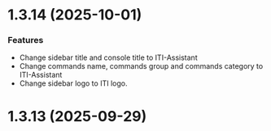 # 1.3.14 (2025-10-01)

### Features

- Change sidebar title and console title to ITI-Assistant
- Change commands name, commands group and commands category to ITI-Assistant
- Change sidebar logo to ITI logo.


# 1.3.13 (2025-09-29)
